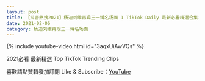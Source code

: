 ```yaml
---
layout: post
title: 【抖音熱搜2021】杨迪刘维再现王一博名场面 1 TikTok Daily 最新必看精選合集2021 02 06
date: 2021-02-06
category: 杨迪刘维再现王一博名场面
---
```


{% include youtube-video.html id="3aqxUiAwVQs" %}

2021必看 最新精選 Top TikTok Trending Clips

喜歡請點贊轉發加訂閱 Like & Subscribe：[YouTube](https://www.youtube.com/channel/UCAoR7VcanIPd04uEq_GIylA/videos)

